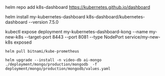 helm repo add k8s-dashboard https://kubernetes.github.io/dashboard

helm install my-kubernetes-dashboard k8s-dashboard/kubernetes-dashboard --version 7.5.0

kubectl expose deployment my-kubernetes-dashboard-kong --name my-new-k8s --target-port 8443 --port 8081 --type NodePort
service/my-new-k8s exposed

```
helm pull bitnami/kube-prometheus

helm upgrade --install -n video-db ai-mongo ./deployment/mongo/production/mongodb  -f deployment/mongo/production/mongodb/values.yaml
```